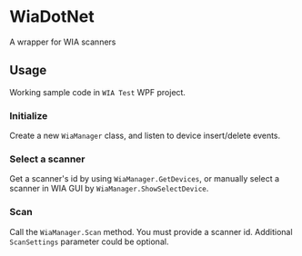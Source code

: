 # WiaDotNet
A wrapper for WIA scanners

## Usage
Working sample code in `WIA Test` WPF project.

### Initialize
Create a new `WiaManager` class, and listen to device insert/delete events.

### Select a scanner
Get a scanner's id by using `WiaManager.GetDevices`, or manually select a scanner in WIA GUI by `WiaManager.ShowSelectDevice`.

### Scan
Call the `WiaManager.Scan` method.
You must provide a scanner id. Additional `ScanSettings` parameter could be optional.
